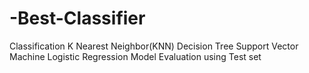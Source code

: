 # -Best-Classifier
Classification
K Nearest Neighbor(KNN)
Decision Tree
Support Vector Machine
Logistic Regression
Model Evaluation using Test set
